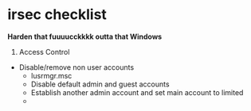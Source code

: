 # irsec checklist
**Harden that fuuuucckkkk outta that Windows**  
1. Access Control
- Disable/remove non user accounts  
  * lusrmgr.msc
  * Disable default admin and guest accounts
  * Establish another admin account and set main account to limited
  * 
